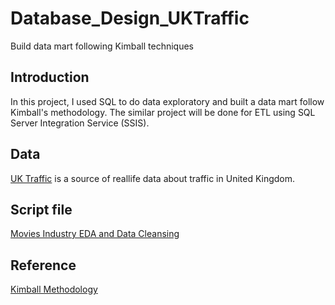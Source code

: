 # Database_Design_UKTraffic

Build data mart following Kimball techniques

## Introduction
In this project, I used SQL to do data exploratory and built a data mart follow Kimball's methodology.
The similar project will be done for ETL using SQL Server Integration Service (SSIS).

## Data
[UK Traffic](https://roadtraffic.dft.gov.uk/downloads)
is a source of reallife data about traffic in United Kingdom.

## Script file
[Movies Industry EDA and Data Cleansing](https://github.com/halethithu/Movies_Industry_EDA_DataDesign_SQL/blob/main/Movies_Industry_Script.sql)


## Reference
[Kimball Methodology](https://www.kimballgroup.com/data-warehouse-business-intelligence-resources/kimball-techniques/)
